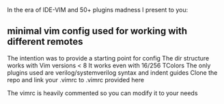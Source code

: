 In the era of IDE-VIM and 50+ plugins madness I present to you:
## minimal vim config used for working with different remotes
The intention was to provide a starting point for config
The dir structure works with Vim versions < 8
It works even with 16/256 TColors
The only plugins used are verilog/systemverilog syntax and indent guides
Clone the repo and link your .vimrc to .vimrc provided here

The vimrc is heavily commented so you can modify it to your needs

